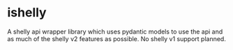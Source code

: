 # ishelly
A shelly api wrapper library which uses pydantic models to use the api and as much of the shelly v2 features as possible. No shelly v1 support planned.
